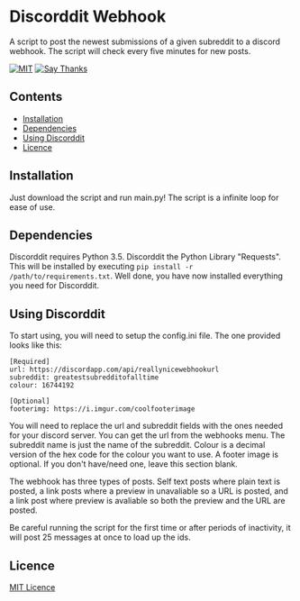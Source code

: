 # Discorddit Webhook
A script to post the newest submissions of a given subreddit to a discord webhook. The script will check every five minutes for new posts. 

[![MIT](https://img.shields.io/github/license/mashape/apistatus.svg?style=flat-square)](https://opensource.org/licenses/MIT) [![Say Thanks](https://img.shields.io/badge/say-thanks-ff69b4.svg?style=flat-square)](https://saythanks.io/to/RainbowDinoaur)

## Contents

- [Installation](#installation)	
- [Dependencies](#dependencies)
- [Using Discorddit](#using-discorddit)
- [Licence](#licence)


## Installation
Just download the script and run main.py! The script is a infinite loop for ease of use.

## Dependencies
Discorddit requires Python 3.5. Discorddit the Python Library "Requests". This will be installed by executing `pip install -r /path/to/requirements.txt`. Well done, you have now installed everything you need for Discorddit.

## Using Discorddit
To start using, you will need to setup the config.ini file. The one provided looks like this:

```
[Required]
url: https://discordapp.com/api/reallynicewebhookurl
subreddit: greatestsubredditofalltime
colour: 16744192

[Optional]
footerimg: https://i.imgur.com/coolfooterimage
```

You will need to replace the url and subreddit fields with the ones needed for your discord server. You can get the url from the webhooks menu. The subreddit name is just the name of the subreddit. Colour is a decimal version of the hex code for the colour you want to use. A footer image is optional. If you don't have/need one, leave this section blank.

The webhook has three types of posts. Self text posts where plain text is posted, a link posts where a preview in unavaliable so a URL is posted, and a link post where preview is avaliable so both the preview and the URL are posted. 

Be careful running the script for the first time or after periods of inactivity, it will post 25 messages at once to load up the ids.



## Licence
[MIT Licence](https://github.com/RainbowDinoaur/Reddit-Discord-Webhook/blob/master/LICENSE)
